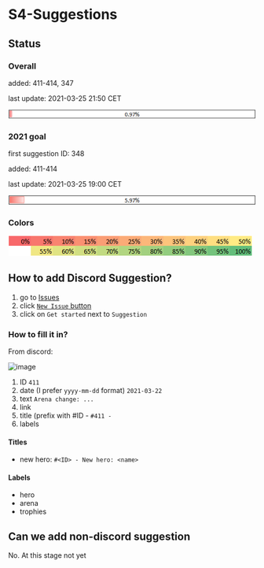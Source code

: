 # S4-Suggestions

## Status

### Overall

added: 411-414, 347

last update: 2021-03-25 21:50 CET

![work completion status](status.png)

### 2021 goal

first suggestion ID: 348

added: 411-414

last update: 2021-03-25 19:00 CET

![work completion status](status_2021.png)

### Colors

![status colors](status_colors.png)

## How to add Discord Suggestion?

1. go to [Issues]
2. click [`New Issue` button]
3. click on `Get started` next to `Suggestion`

### How to fill it in?

From discord:

![image](https://user-images.githubusercontent.com/1876272/112520608-e10b6600-8d9b-11eb-964f-375ff598adcf.png)

1. ID `411`
2. date (I prefer `yyyy-mm-dd` format) `2021-03-22`
3. text `Arena change: ...`
4. link
5. title (prefix with #ID - `#411 - `
6. labels

#### Titles

- new hero: `#<ID> - New hero: <name>`

#### Labels

- hero
- arena
- trophies

## Can we add non-discord suggestion

No. At this stage not yet

[Issues]: https://github.com/Betlista/S4-Suggestions/issues
[`New Issue` button]: https://github.com/Betlista/S4-Suggestions/issues/new/choose
